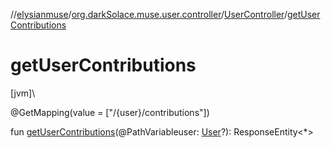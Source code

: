 //[elysianmuse](../../../index.md)/[org.darkSolace.muse.user.controller](../index.md)/[UserController](index.md)/[getUserContributions](get-user-contributions.md)

# getUserContributions

[jvm]\

@GetMapping(value = [&quot;/{user}/contributions&quot;])

fun [getUserContributions](get-user-contributions.md)(@PathVariableuser: [User](../../org.darkSolace.muse.user.model/-user/index.md)?): ResponseEntity&lt;*&gt;
